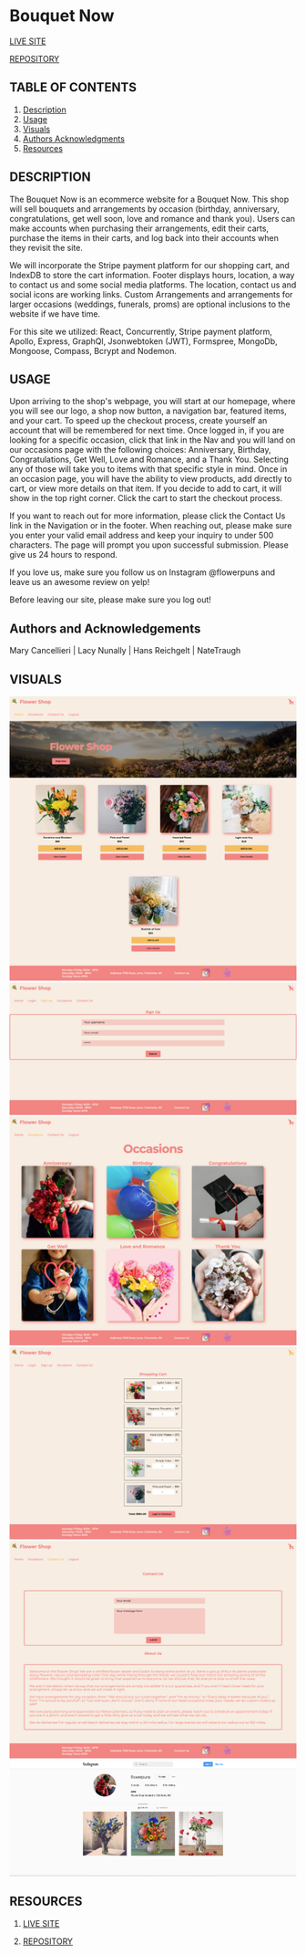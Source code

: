 # Bouquet Now

[LIVE SITE](https://bouquetnow.herokuapp.com/)

[REPOSITORY](https://github.com/ntraugh/flower-shop)

## TABLE OF CONTENTS

1. [Description](#description)
2. [Usage](#USAGE)
3. [Visuals](#visuals)
4. [Authors Acknowledgments](#authors-and-acknowledgments)
5. [Resources](#resources)

## DESCRIPTION

The Bouquet Now is an ecommerce website for a Bouquet Now. This shop will sell bouquets and arrangements by occasion (birthday, anniversary, congratulations, get well soon, love and romance and thank you). Users can make accounts when purchasing their arrangements, edit their carts, purchase the items in their carts, and log back into their accounts when they revisit the site.

We will incorporate the Stripe payment platform for our shopping cart, and IndexDB to store the cart information. Footer displays hours, location, a way to contact us and some social media platforms. The location, contact us and social icons are working links. Custom Arrangements and arrangements for larger occasions (weddings, funerals, proms) are optional inclusions to the website if we have time.

For this site we utilized: React, Concurrently, Stripe payment platform, Apollo, Express, GraphQl, Jsonwebtoken (JWT), Formspree, MongoDb, Mongoose, Compass, Bcrypt and Nodemon.


## USAGE
Upon arriving to the shop's webpage, you will start at our homepage, where you will see our logo, a shop now button, a navigation bar, featured items, and your cart. To speed up the checkout process, create yourself an account that will be remembered for next time. Once logged in, if you are looking for a specific occasion, click that link in the Nav and you will land on our occasions page with the following choices: Anniversary, Birthday, Congratulations, Get Well, Love and Romance, and a Thank You. Selecting any of those will take you to items with that specific style in mind. Once in an occasion page, you will have the ability to view products, add directly to cart, or view more details on that item. If you decide to add to cart, it will show in the top right corner. Click the cart to start the checkout process. 

If you want to reach out for more information, please click the Contact Us link in the Navigation or in the footer. When reaching out, please make sure you enter your valid email address and keep your inquiry to under 500 characters. The page will prompt you upon successful submission. Please give us 24 hours to respond. 

If you love us, make sure you follow us on Instagram @flowerpuns and leave us an awesome review on yelp! 

Before leaving our site, please make sure you log out! 

## Authors and Acknowledgements
Mary Cancellieri | Lacy Nunally | Hans Reichgelt | NateTraugh

## VISUALS

![Homepage](./assets/FlowerShopHome.png)
![Sign Up](./assets/SignUp.png)
![Occasions](./assets/Occasions.png)
![Checkout](./assets/Checkout.png)
![Contact-and-About](./assets/ContactAbout.png)
![Instagram](./assets/FPIG.png)

## RESOURCES

1. [LIVE SITE](https://bouquetnow.herokuapp.com/)

2. [REPOSITORY](https://github.com/ntraugh/flower-shop)